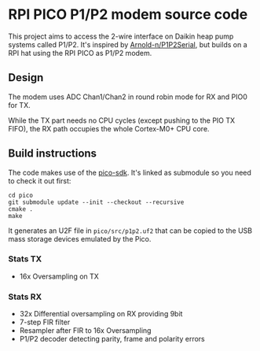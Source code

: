 # RPI PICO P1/P2 modem source code

This project aims to access the 2-wire interface on Daikin heap pump systems called P1/P2.
It's inspired by [Arnold-n/P1P2Serial](https://github.com/Arnold-n/P1P2Serial), but builds
on a RPI hat using the RPI PICO as P1/P2 modem.

## Design

The modem uses ADC Chan1/Chan2 in round robin mode for RX and PIO0 for TX.

While the TX part needs no CPU cycles (except pushing to the PIO TX FIFO), the
RX path occupies the whole Cortex-M0+ CPU core.

## Build instructions

The code makes use of the [pico-sdk](https://github.com/raspberrypi/pico-sdk).
It's linked as submodule so you need to check it out first:

```
cd pico
git submodule update --init --checkout --recursive
cmake .
make
```

It generates an U2F file in `pico/src/p1p2.uf2` that can be copied to the
USB mass storage devices emulated by the Pico.

### Stats TX
- 16x Oversampling on TX

### Stats RX
- 32x Differential oversampling on RX providing 9bit
- 7-step FIR filter
- Resampler after FIR to 16x Oversampling
- P1/P2 decoder detecting parity, frame and polarity errors
